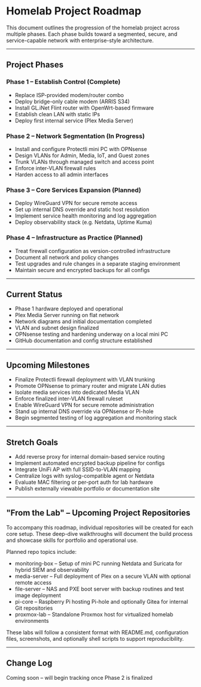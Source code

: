 # Homelab Project Roadmap

This document outlines the progression of the homelab project across multiple phases. Each phase builds toward a segmented, secure, and service-capable network with enterprise-style architecture.

---

## Project Phases

### Phase 1 – Establish Control (Complete)
- Replace ISP-provided modem/router combo
- Deploy bridge-only cable modem (ARRIS S34)
- Install GL.iNet Flint router with OpenWrt-based firmware
- Establish clean LAN with static IPs
- Deploy first internal service (Plex Media Server)

### Phase 2 – Network Segmentation (In Progress)
- Install and configure Protectli mini PC with OPNsense
- Design VLANs for Admin, Media, IoT, and Guest zones
- Trunk VLANs through managed switch and access point
- Enforce inter-VLAN firewall rules
- Harden access to all admin interfaces

### Phase 3 – Core Services Expansion (Planned)
- Deploy WireGuard VPN for secure remote access
- Set up internal DNS override and static host resolution
- Implement service health monitoring and log aggregation
- Deploy observability stack (e.g. Netdata, Uptime Kuma)

### Phase 4 – Infrastructure as Practice (Planned)
- Treat firewall configuration as version-controlled infrastructure
- Document all network and policy changes
- Test upgrades and rule changes in a separate staging environment
- Maintain secure and encrypted backups for all configs

---

## Current Status

- Phase 1 hardware deployed and operational
- Plex Media Server running on flat network
- Network diagrams and initial documentation completed
- VLAN and subnet design finalized
- OPNsense testing and hardening underway on a local mini PC
- GitHub documentation and config structure established

---

## Upcoming Milestones

- Finalize Protectli firewall deployment with VLAN trunking
- Promote OPNsense to primary router and migrate LAN duties
- Isolate media services into dedicated Media VLAN
- Enforce finalized inter-VLAN firewall ruleset
- Enable WireGuard VPN for secure remote administration
- Stand up internal DNS override via OPNsense or Pi-hole
- Begin segmented testing of log aggregation and monitoring stack

---

## Stretch Goals

- Add reverse proxy for internal domain-based service routing
- Implement automated encrypted backup pipeline for configs
- Integrate UniFi AP with full SSID-to-VLAN mapping
- Centralize logs with syslog-compatible agent or Netdata
- Evaluate MAC filtering or per-port auth for lab hardware
- Publish externally viewable portfolio or documentation site

---

## "From the Lab" – Upcoming Project Repositories

To accompany this roadmap, individual repositories will be created for each core setup. These deep-dive walkthroughs will document the build process and showcase skills for portfolio and operational use.

Planned repo topics include:

- monitoring-box – Setup of mini PC running Netdata and Suricata for hybrid SIEM and observability
- media-server – Full deployment of Plex on a secure VLAN with optional remote access
- file-server – NAS and PXE boot server with backup routines and test image deployment
- pi-core – Raspberry Pi hosting Pi-hole and optionally Gitea for internal Git repositories
- proxmox-lab – Standalone Proxmox host for virtualized homelab environments

These labs will follow a consistent format with README.md, configuration files, screenshots, and optionally shell scripts to support reproducibility.

---

## Change Log

Coming soon – will begin tracking once Phase 2 is finalized

